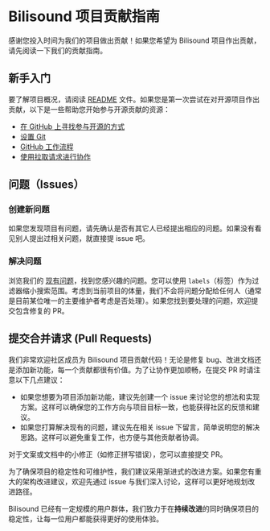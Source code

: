 # Bilisound 项目贡献指南

感谢您投入时间为我们的项目做出贡献！如果您希望为 Bilisound 项目作出贡献，请先阅读一下我们的贡献指南。

## 新手入门

要了解项目概况，请阅读 [README](../README.md) 文件。如果您是第一次尝试在对开源项目作出贡献，以下是一些帮助您开始参与开源贡献的资源：

- [在 GitHub 上寻找参与开源的方式](https://docs.github.com/en/get-started/exploring-projects-on-github/finding-ways-to-contribute-to-open-source-on-github)
- [设置 Git](https://docs.github.com/en/get-started/git-basics/set-up-git)
- [GitHub 工作流程](https://docs.github.com/en/get-started/using-github/github-flow)
- [使用拉取请求进行协作](https://docs.github.com/en/github/collaborating-with-pull-requests)

## 问题（Issues）

### 创建新问题

如果您发现项目有问题，请先确认是否有其它人已经提出相应的问题。如果没有看见别人提出过相关问题，就直接提 issue 吧。

### 解决问题

浏览我们的 [现有问题](https://github.com/bilisound/client-mobile/issues)，找到您感兴趣的问题。您可以使用 `labels`（标签）作为过滤器缩小搜索范围。考虑到当前项目的体量，我们不会将问题分配给任何人（通常是目前某位唯一的主要维护者考虑是否处理）。如果您找到要处理的问题，欢迎提交包含修复的 PR。

## 提交合并请求 (Pull Requests)

我们非常欢迎社区成员为 Bilisound 项目贡献代码！无论是修复 bug、改进文档还是添加新功能，每一个贡献都很有价值。为了让协作更加顺畅，在提交 PR 时请注意以下几点建议：

- 如果您想要为项目添加新功能，建议先创建一个 issue 来讨论您的想法和实现方案。这样可以确保您的工作方向与项目目标一致，也能获得社区的反馈和建议。
- 如果您打算解决现有的问题，建议先在相关 issue 下留言，简单说明您的解决思路。这样可以避免重复工作，也方便与其他贡献者协调。

对于文案或文档中的小修正（如修正拼写错误），您可以直接提交 PR。

为了确保项目的稳定性和可维护性，我们建议采用渐进式的改进方案。如果您有重大的架构改进建议，欢迎先通过 issue 与我们深入讨论，这样可以更好地规划改进路径。

Bilisound 已经有一定规模的用户群体，我们致力于在**持续改进**的同时确保项目的稳定性，让每一位用户都能获得更好的使用体验。
